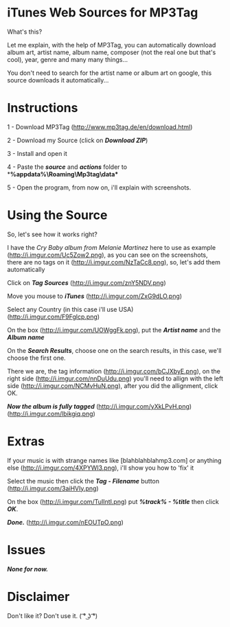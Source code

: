 # iTunes Web Sources for MP3Tag
What's this?

Let me explain, with the help of MP3Tag, you can automatically download album art, artist name, album name, composer (not the real one but that's cool), year, genre and many many things...

You don't need to search for the artist name or album art on google, this source downloads it automatically...

# Instructions

1 - Download MP3Tag (http://www.mp3tag.de/en/download.html)

2 - Download my Source (click on ***Download ZIP***)

3 - Install and open it

4 - Paste the ***source*** and ***actions*** folder to ***%appdata%\Roaming\Mp3tag\data\***

5 - Open the program, from now on, i'll explain with screenshots.

# Using the Source

So, let's see how it works right?

I have the _Cry Baby album from Melanie Martinez_ here to use as example (http://i.imgur.com/Uc5Zow2.png), as you can see on the screenshots, there are no tags on it (http://i.imgur.com/NzTaCc8.png), so, let's add them automatically

Click on ***Tag Sources*** (http://i.imgur.com/znY5NDV.png)

Move you mouse to ***iTunes*** (http://i.imgur.com/ZxG9dLO.png)

Select any Country (in this case i'll use USA) (http://i.imgur.com/F9Fglcp.png)

On the box (http://i.imgur.com/UOWggFk.png), put the ***Artist name*** and the ***Album name***

On the ***Search Results***, choose one on the search results, in this case, we'll choose the first one.

There we are, the tag information (http://i.imgur.com/bCJXbyE.png), on the right side (http://i.imgur.com/nnDuUdu.png) you'll need to allign with the left side (http://i.imgur.com/NCMvHuN.png), after you did the allignment, click OK.

***Now the album is fully tagged*** (http://i.imgur.com/yXkLPvH.png) (http://i.imgur.com/lbikgiq.png)

# Extras

If your music is with strange names like [blahblahblahmp3.com] or anything else (http://i.imgur.com/4XPYWI3.png), i'll show you how to 'fix' it

Select the music then click the ***Tag - Filename*** button (http://i.imgur.com/3aiHVIy.png)

On the box (http://i.imgur.com/TuIIntI.png) put ***%track% - %title*** then click ***OK***.

***Done.*** (http://i.imgur.com/nEOUTpO.png)

# Issues

***None for now.***

# Disclaimer 

Don't like it? Don't use it. ( ͡° ͜ʖ ͡°)




